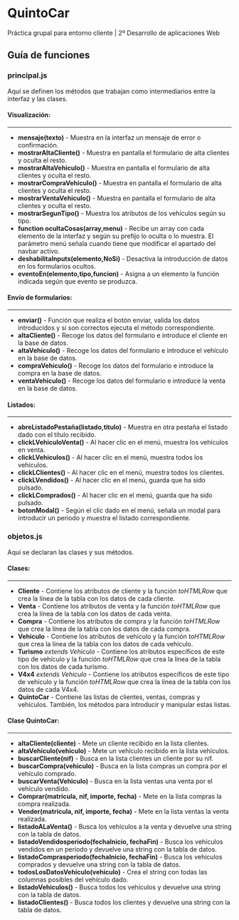 # QuintoCar
Práctica grupal para entorno cliente | 2º Desarrollo de aplicaciones Web

## Guía de funciones
### principal.js
Aquí se definen los métodos que trabajan como intermediarios entre la interfaz y las clases.

#### Visualización:
---
* **mensaje(texto)** - Muestra en la interfaz un mensaje de error o confirmación.
* **mostrarAltaCliente()** - Muestra en pantalla el formulario de alta clientes y oculta el resto.
* **mostrarAltaVehiculo()** - Muestra en pantalla el formulario de alta clientes y oculta el resto.
* **mostrarCompraVehiculo()** - Muestra en pantalla el formulario de alta clientes y oculta el resto.
* **mostrarVentaVehiculo()** - Muestra en pantalla el formulario de alta clientes y oculta el resto.
* **mostrarSegunTipo()** - Muestra los atributos de los vehículos según su tipo.
* **function ocultaCosas(array,menu)** - Recibe un array con cada elemento de la interfaz y según su prefijo lo oculta o lo muestra. El parámetro menú señala cuando tiene que modificar el apartado del navbar activo.
* **deshabilitaInputs(elemento,NoSi)** - Desactiva la introducción de datos en los formularios ocultos.
* **eventoEn(elemento,tipo,funcion)** - Asigna a un elemento la función indicada según que evento se produzca.

#### Envío de formularios:
---
* **enviar()** - Función que realiza el botón enviar, valida los datos introducidos y si son correctos ejecuta el método correspondiente.
* **altaCliente()** - Recoge los datos del formulario e introduce el cliente en la base de datos.
* **altaVehiculo()** - Recoge los datos del formulario e introduce el vehículo en la base de datos.
* **compraVehiculo()** - Recoge los datos del formulario e introduce la compra en la base de datos.
* **ventaVehiculo()** - Recoge los datos del formulario e introduce la venta en la base de datos.

#### Listados:
---
* **abreListadoPestaña(listado,titulo)** - Muestra en otra pestaña el listado dado con el título recibido.
* **clickLVehiculoVenta()** - Al hacer clic en el menú, muestra los vehículos en venta.
* **clickLVehiculos()** - Al hacer clic en el menú, muestra todos los vehículos.
* **clickLClientes()** - Al hacer clic en el menú, muestra todos los clientes.
* **clickLVendidos()** - Al hacer clic en el menú, guarda que ha sido pulsado.
* **clickLComprados()**  - Al hacer clic en el menú, guarda que ha sido pulsado.
* **botonModal()** - Según el clic dado en el menú, señala un modal para introducir un periodo y muestra el listado correspondiente.

### objetos.js
Aquí se declaran las clases y sus métodos.

#### Clases:
---
* **Cliente** - Contiene los atributos de cliente y la función *toHTMLRow* que crea la línea de la tabla con los datos de cada cliente.
* **Venta** - Contiene los atributos de venta y la función *toHTMLRow* que crea la línea de la tabla con los datos de cada venta.
* **Compra** - Contiene los atributos de compra y la función *toHTMLRow* que crea la línea de la tabla con los datos de cada compra.
* **Vehiculo** - Contiene los atributos de vehículo y la función *toHTMLRow* que crea la línea de la tabla con los datos de cada vehículo.
* **Turismo** *extends Vehiculo* - Contiene los atributos específicos de este tipo de vehículo y la función *toHTMLRow* que crea la línea de la tabla con los datos de cada turismo.
* **V4x4** *extends Vehiculo* - Contiene los atributos específicos de este tipo de vehículo y la función *toHTMLRow* que crea la línea de la tabla con los datos de cada V4x4.
* **QuintoCar** - Contiene las listas de clientes, ventas, compras y vehículos. También, los métodos para introducir y manipular estas listas.

#### Clase QuintoCar:
---
* **altaCliente(cliente)** - Mete un cliente recibido en la lista clientes.
* **altaVehiculo(vehiculo)** - Mete un vehículo recibido en la lista vehículos.
* **buscarCliente(nif)** - Busca en la lista clientes un cliente por su nif.
* **buscarCompra(vehiculo)** - Busca en la lista compras un compra por el vehículo comprado.
* **buscarVenta(Vehiculo)** - Busca en la lista ventas una venta por el vehículo vendido.
* **Comprar(matricula, nif, importe, fecha)** - Mete en la lista compras la compra realizada.
* **Vender(matricula, nif, importe, fecha)** - Mete en la lista ventas la venta realizada.
* **listadoALaVenta()** - Busca los vehículos a la venta y devuelve una string con la tabla de datos.
* **listadoVendidosperiodo(fechaInicio, fechaFin)** - Busca los vehículos vendidos en un periodo y devuelve una string con la tabla de datos.
* **listadoComprasperiodo(fechaInicio, fechaFin)** - Busca los vehículos comprados y devuelve una string con la tabla de datos.
* **todosLosDatosVehiculo(vehiculo)** - Crea el string con todas las columnas posibles del vehículo dado.
* **listadoVehiculos()** - Busca todos los vehículos y devuelve una string con la tabla de datos.
* **listadoClientes()** - Busca todos los clientes y devuelve una string con la tabla de datos.

